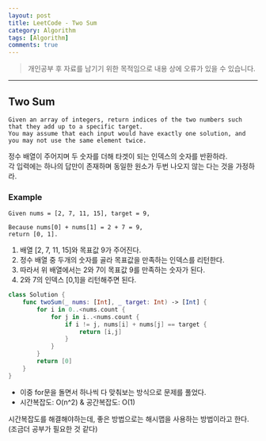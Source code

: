 ```yaml
---
layout: post
title: LeetCode - Two Sum
category: Algorithm
tags: [Algorithm]
comments: true
---
```


> 개인공부 후 자료를 남기기 위한 목적임으로 내용 상에 오류가 있을 수 있습니다.      

<hr>

## Two Sum

```
Given an array of integers, return indices of the two numbers such that they add up to a specific target.
You may assume that each input would have exactly one solution, and you may not use the same element twice.
```

정수 배열이 주어지며 두 숫자를 더해 타겟이 되는 인덱스의 숫자를 반환하라.<br>
각 입력에는 하나의 답만이 존재하며 동일한 원소가 두번 나오지 않는 다는 것을 가정하라.

### Example

```
Given nums = [2, 7, 11, 15], target = 9,

Because nums[0] + nums[1] = 2 + 7 = 9,
return [0, 1].
```

1. 배열 [2, 7, 11, 15]와 목표값 9가 주어진다.
2. 정수 배열 중 두개의 숫자를 골라 목표값을 만족하는 인덱스를 리턴한다.
3. 따라서 위 배열에서는 2와 7이 목표값 9를 만족하는 숫자가 된다.
4. 2와 7의 인덱스 [0,1]을 리턴해주면 된다.

```swift
class Solution {
    func twoSum(_ nums: [Int], _ target: Int) -> [Int] {
        for i in 0..<nums.count {
            for j in i..<nums.count {
                if i != j, nums[i] + nums[j] == target {
                    return [i,j]
                }
            }
        }
        return [0]
    }
}
```

- 이중 for문을 돌면서 하나씩 다 맞춰보는 방식으로 문제를 풀었다.
- 시간복잡도: O(n^2) & 공간복잡도: O(1)

시간복잡도를 해결해야하는데, 좋은 방법으로는 해시맵을 사용하는 방법이라고 한다.(조금더 공부가 필요한 것 같다)
